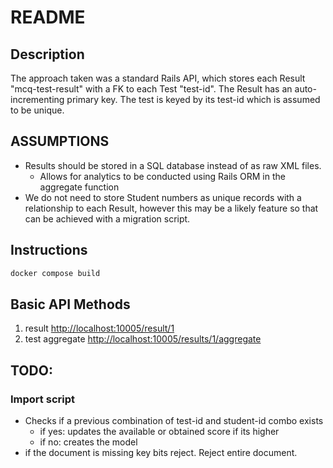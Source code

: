 # README

## Description

The approach taken was a standard Rails API, which stores each Result "mcq-test-result" with a FK to each Test "test-id".
The Result has an auto-incrementing primary key. The test is keyed by its test-id which is assumed to be unique.

## ASSUMPTIONS

- Results should be stored in a SQL database instead of as raw XML files.
  - Allows for analytics to be conducted using Rails ORM in the aggregate function
- We do not need to store Student numbers as unique records with a relationship to each Result, however this may be a likely feature so that can be achieved with a migration script.

## Instructions

```bash
docker compose build
```

## Basic API Methods

1. result [http://localhost:10005/result/1](http://localhost:10005/result/1)
2. test aggregate [http://localhost:10005/results/1/aggregate](http://localhost:10005/results/1/aggregate)

## TODO:

### Import script

- Checks if a previous combination of test-id and student-id combo exists
  - if yes: updates the available or obtained score if its higher
  - if no: creates the model
- if the document is missing key bits reject. Reject entire document.

```

```
